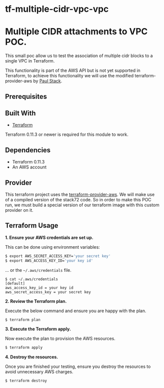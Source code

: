 # tf-multiple-cidr-vpc-vpc

Multiple CIDR attachments to VPC POC.
=====================================
This small poc allow us to test the association of multiple cidr blocks to a 
single VPC in Terraform.

This functionality is part of the AWS API but is not yet supported in Terraform,
to achieve this functionality we will use the modified terraform-provider-aws by 
[Paul Stack](http://www.paulstack.co.uk/).

Prerequisites
-------------

Built With
----------

* [Terraform](http://www.terraform.io/)

Terraform 0.11.3 or newer is required for this module to work.

Dependencies
------------

* Terraform 0.11.3
* An AWS account

Provider
--------
This terraform project uses the [terraform-provider-aws](https://github.com/stack72/terraform-provider-aws/tree/f-aws-vpc-cidr-association).
We will make use of a compiled version of the stack72 code. So in order to make
this POC run, we must build a special version of our terraform image with this
custom provider on it.

Terraform Usage
---------------

**1\. Ensure your AWS credentials are set up.**

This can be done using environment variables:

``` bash
$ export AWS_SECRET_ACCESS_KEY='your secret key'
$ export AWS_ACCESS_KEY_ID='your key id'
```

... or the `~/.aws/credentials` file.

```
$ cat ~/.aws/credentials
[default]
aws_access_key_id = your key id
aws_secret_access_key = your secret key

```

**2\. Review the Terraform plan.**

Execute the below command and ensure you are happy with the plan.

``` bash
$ terraform plan
```

**3\. Execute the Terraform apply.**

Now execute the plan to provision the AWS resources.

``` bash
$ terraform apply
```


**4\. Destroy the resources.**

Once you are finished your testing, ensure you destroy the resources to avoid unnecessary AWS charges.

``` bash
$ terraform destroy
```
